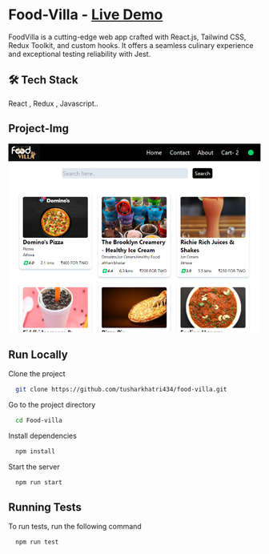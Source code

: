 
# Food-Villa - [Live Demo](https://food-villa1.netlify.app/)

FoodVilla is a cutting-edge web app crafted with React.js, Tailwind CSS, Redux Toolkit, and custom hooks. It offers a seamless culinary experience and exceptional testing reliability with Jest.



## 🛠 Tech Stack 
React , Redux , Javascript..

## Project-Img
![FoodVill img](https://raw.githubusercontent.com/tusharkhatri434/my-project-assets/master/p3.png)

## Run Locally

Clone the project

```bash
  git clone https://github.com/tusharkhatri434/food-villa.git
```

Go to the project directory

```bash
  cd Food-villa
```

Install dependencies

```bash
  npm install
```

Start the server

```bash
  npm run start
```


## Running Tests

To run tests, run the following command

```bash
  npm run test
```


